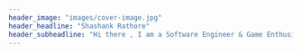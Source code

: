 ```yaml
---
header_image: "images/cover-image.jpg"
header_headline: "Shashank Rathore"
header_subheadline: "Hi there , I am a Software Engineer & Game Enthusiast"
---
```

